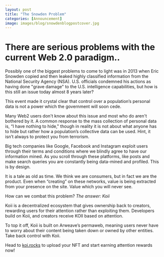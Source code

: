 ```yaml
---
layout: post
title: "The Snowden Problem"
categories: [Announcement]
image: images/blog/snowdenblogpostcover.jpg
---
```


# There are serious problems with the current Web 2.0 paradigm..

Possibly one of the biggest problems to come to light was in 2013 when Eric Snowden copied and then leaked highly classified information from the National Security Agency (NSA). U.S. officials condemned his actions as having done "grave damage" to the U.S. intelligence capabilities, but how is this still an issue today almost 8 years later?

This event made it crystal clear that control over a population’s personal data is not a power which the government will soon cede.

Many Web2 users don't know about this issue and most who do aren't bothered by it. A common response to the mass collection of personal data is, “I have nothing to hide," though in reality it is not about what anyone has to hide but rather how a population’s collective data can be used. Hint, it isn’t always to protect you from terrorism.

Big tech companies like Google, Facebook and Instagram exploit users through their terms and conditions where we blindly agree to have our information mined. As you scroll through these platforms, like posts and make search queries you are constantly being data-mined and profiled. This is by design.

It is a tale as old as time. We think we are consumers, but in fact we are the product. Even when “creating” on these networks, value is being extracted from your presence on the site. Value which you will never see.

How can we combat this problem? _The answer: Koii_

Koii is a decentralized ecosystem that gives ownership back to creators, rewarding users for their attention rather than exploiting them. Developers build on Koii, and creators receive KOII based on attention.

To top it off, Koii is built on Arweave’s permaweb, meaning users never have to worry about their content being taken down or owned by other entities. Take back control with Koii.

Head to [koi.rocks](https://koi.rocks/contents) to upload your NFT and start earning attention rewards now!
